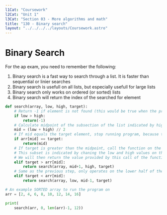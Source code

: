 ```yaml
---
l1Cat: "Coursework"
l2Cat: "Unit 1"
l3Cat: "Section 03 - More algorithms and math"
title: "130 - Binary search"
layout: "../../../../layouts/Coursework.astro"
---
```


# Binary Search
For the ap exam, you need to remember the following:
1. Binary search is a fast way to search through a list. It is faster than sequential or linier searches
2. Binary search is usefull on all lists, but especially usefull for large lists
3. Binary search only works on ordered (or sorted) lists
4. Binary search will return the index of the searched for element

```python
def search(array, low, high, target):
    # Return -1 if element is not found (this would be true when the program has run so long that high and low have passed eachother)
    if low > high:
        return(-1)
    # Calculate midpoint of the subsection of the list indicated by high and low
    mid = (low + high) // 2
    # If mid equals the target element, stop running program, because the answer has been found
    if arr[mid] == target:
        return(mid)
    # If target is greater than the midpoint, call the function on the upper subset of the list
    # This subset is indicated by chaning the low and high values on the next call
    # We will then return the value provided by this call of the function
    elif target > arr[mid]:
        return search(array, mid+1, high, target)
    # Same as the previous step, only operates on the lower half of the list
    elif target < arr[mid]:
        return search(array, low, mid-1, target)

# An example SORTED array to run the program on
arr = [2, 4, 6, 8, 10, 12, 14, 16]

print(
    search(arr, 0, len(arr)-1, 12))
```

